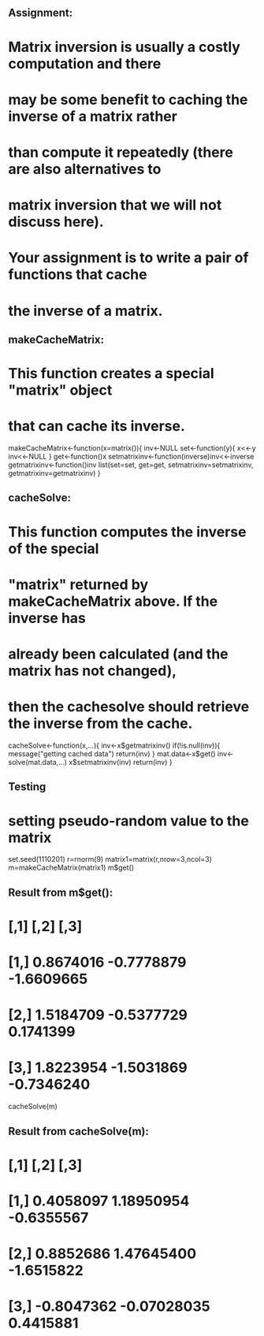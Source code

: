 ## Assignment:
# Matrix inversion is usually a costly computation and there 
# may be some benefit to caching the inverse of a matrix rather 
# than compute it repeatedly (there are also alternatives to 
# matrix inversion that we will not discuss here). 
# Your assignment is to write a pair of functions that cache 
# the inverse of a matrix.

## makeCacheMatrix:
# This function creates a special "matrix" object 
# that can cache its inverse.

makeCacheMatrix<-function(x=matrix()){
  inv<-NULL
  set<-function(y){
    x<<-y
    inv<<-NULL
  }
  get<-function()x
  setmatrixinv<-function(inverse)inv<<-inverse
  getmatrixinv<-function()inv
  list(set=set, get=get,
       setmatrixinv=setmatrixinv,
       getmatrixinv=getmatrixinv)
}

## cacheSolve: 
# This function computes the inverse of the special 
# "matrix" returned by makeCacheMatrix above. If the inverse has 
# already been calculated (and the matrix has not changed), 
# then the cachesolve should retrieve the inverse from the cache.

cacheSolve<-function(x,...){
  inv<-x$getmatrixinv()
  if(!is.null(inv)){
    message("getting cached data")
    return(inv)
  }
  mat.data<-x$get()
  inv<-solve(mat.data,...)
  x$setmatrixinv(inv)
  return(inv)
}

## Testing
# setting pseudo-random value to the matrix
set.seed(1110201)
r=rnorm(9)
matrix1=matrix(r,nrow=3,ncol=3)
m=makeCacheMatrix(matrix1)
m$get()
## Result from m$get():
# [,1]       [,2]       [,3]
# [1,] 0.8674016 -0.7778879 -1.6609665
# [2,] 1.5184709 -0.5377729  0.1741399
# [3,] 1.8223954 -1.5031869 -0.7346240
cacheSolve(m)
## Result from cacheSolve(m):
# [,1]        [,2]       [,3]
# [1,]  0.4058097  1.18950954 -0.6355567
# [2,]  0.8852686  1.47645400 -1.6515822
# [3,] -0.8047362 -0.07028035  0.4415881
